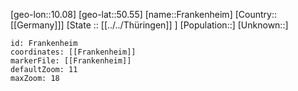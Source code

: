 ﻿---
location: [50.55,10.08]
mapzoom: [7,12] 
mapmarker: city 
type: City
tags:
- geo/City


SpocWebEntityId: 30228
isDeleted: false
confidential: public

---
[geo-lon::10.08]
[geo-lat::50.55]
[name::Frankenheim]
[Country::[[Germany]]]
[State :: [[../../Thüringen]] ]
[Population::]
[Unknown::]


```leaflet
id: Frankenheim
coordinates: [[Frankenheim]]
markerFile: [[Frankenheim]]
defaultZoom: 11 
maxZoom: 18
```
